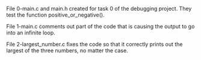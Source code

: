 File 0-main.c and main.h created for task 0 of the debugging project. They test the function positive_or_negative().

File 1-main.c comments out part of the code that is causing the output to go into an infinite loop.

File 2-largest_number.c fixes the code so that it correctly prints out the largest of the three numbers, no matter the case.


